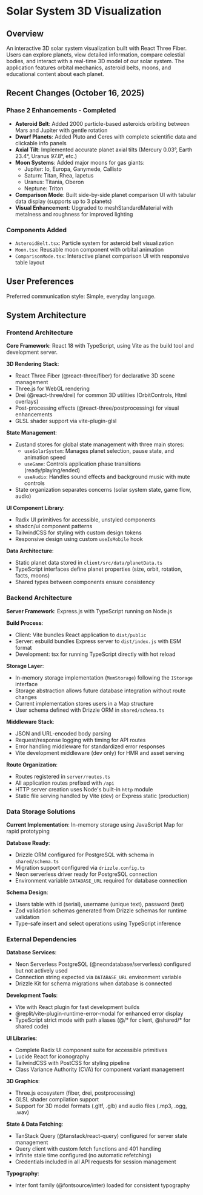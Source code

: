 # Solar System 3D Visualization

## Overview

An interactive 3D solar system visualization built with React Three Fiber. Users can explore planets, view detailed information, compare celestial bodies, and interact with a real-time 3D model of our solar system. The application features orbital mechanics, asteroid belts, moons, and educational content about each planet.

## Recent Changes (October 16, 2025)

### Phase 2 Enhancements - Completed
- **Asteroid Belt**: Added 2000 particle-based asteroids orbiting between Mars and Jupiter with gentle rotation
- **Dwarf Planets**: Added Pluto and Ceres with complete scientific data and clickable info panels
- **Axial Tilt**: Implemented accurate planet axial tilts (Mercury 0.03°, Earth 23.4°, Uranus 97.8°, etc.)
- **Moon Systems**: Added major moons for gas giants:
  - Jupiter: Io, Europa, Ganymede, Callisto
  - Saturn: Titan, Rhea, Iapetus
  - Uranus: Titania, Oberon
  - Neptune: Triton
- **Comparison Mode**: Built side-by-side planet comparison UI with tabular data display (supports up to 3 planets)
- **Visual Enhancement**: Upgraded to meshStandardMaterial with metalness and roughness for improved lighting

### Components Added
- `AsteroidBelt.tsx`: Particle system for asteroid belt visualization
- `Moon.tsx`: Reusable moon component with orbital animation
- `ComparisonMode.tsx`: Interactive planet comparison UI with responsive table layout

## User Preferences

Preferred communication style: Simple, everyday language.

## System Architecture

### Frontend Architecture

**Core Framework**: React 18 with TypeScript, using Vite as the build tool and development server.

**3D Rendering Stack**: 
- React Three Fiber (@react-three/fiber) for declarative 3D scene management
- Three.js for WebGL rendering
- Drei (@react-three/drei) for common 3D utilities (OrbitControls, Html overlays)
- Post-processing effects (@react-three/postprocessing) for visual enhancements
- GLSL shader support via vite-plugin-glsl

**State Management**: 
- Zustand stores for global state management with three main stores:
  - `useSolarSystem`: Manages planet selection, pause state, and animation speed
  - `useGame`: Controls application phase transitions (ready/playing/ended)
  - `useAudio`: Handles sound effects and background music with mute controls
- State organization separates concerns (solar system state, game flow, audio)

**UI Component Library**: 
- Radix UI primitives for accessible, unstyled components
- shadcn/ui component patterns
- TailwindCSS for styling with custom design tokens
- Responsive design using custom `useIsMobile` hook

**Data Architecture**:
- Static planet data stored in `client/src/data/planetData.ts`
- TypeScript interfaces define planet properties (size, orbit, rotation, facts, moons)
- Shared types between components ensure consistency

### Backend Architecture

**Server Framework**: Express.js with TypeScript running on Node.js

**Build Process**:
- Client: Vite bundles React application to `dist/public`
- Server: esbuild bundles Express server to `dist/index.js` with ESM format
- Development: tsx for running TypeScript directly with hot reload

**Storage Layer**:
- In-memory storage implementation (`MemStorage`) following the `IStorage` interface
- Storage abstraction allows future database integration without route changes
- Current implementation stores users in a Map structure
- User schema defined with Drizzle ORM in `shared/schema.ts`

**Middleware Stack**:
- JSON and URL-encoded body parsing
- Request/response logging with timing for API routes
- Error handling middleware for standardized error responses
- Vite development middleware (dev only) for HMR and asset serving

**Route Organization**:
- Routes registered in `server/routes.ts`
- All application routes prefixed with `/api`
- HTTP server creation uses Node's built-in `http` module
- Static file serving handled by Vite (dev) or Express static (production)

### Data Storage Solutions

**Current Implementation**: In-memory storage using JavaScript Map for rapid prototyping

**Database Ready**: 
- Drizzle ORM configured for PostgreSQL with schema in `shared/schema.ts`
- Migration support configured via `drizzle.config.ts`
- Neon serverless driver ready for PostgreSQL connection
- Environment variable `DATABASE_URL` required for database connection

**Schema Design**:
- Users table with id (serial), username (unique text), password (text)
- Zod validation schemas generated from Drizzle schemas for runtime validation
- Type-safe insert and select operations using TypeScript inference

### External Dependencies

**Database Services**:
- Neon Serverless PostgreSQL (@neondatabase/serverless) configured but not actively used
- Connection string expected via `DATABASE_URL` environment variable
- Drizzle Kit for schema migrations when database is connected

**Development Tools**:
- Vite with React plugin for fast development builds
- @replit/vite-plugin-runtime-error-modal for enhanced error display
- TypeScript strict mode with path aliases (@/* for client, @shared/* for shared code)

**UI Libraries**:
- Complete Radix UI component suite for accessible primitives
- Lucide React for iconography
- TailwindCSS with PostCSS for styling pipeline
- Class Variance Authority (CVA) for component variant management

**3D Graphics**:
- Three.js ecosystem (fiber, drei, postprocessing)
- GLSL shader compilation support
- Support for 3D model formats (.gltf, .glb) and audio files (.mp3, .ogg, .wav)

**State & Data Fetching**:
- TanStack Query (@tanstack/react-query) configured for server state management
- Query client with custom fetch functions and 401 handling
- Infinite stale time configured (no automatic refetching)
- Credentials included in all API requests for session management

**Typography**:
- Inter font family (@fontsource/inter) loaded for consistent typography
